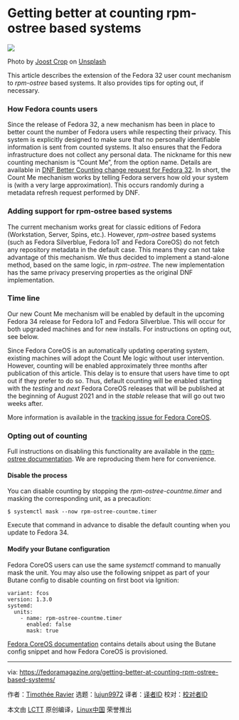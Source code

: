 [#]: subject: (Getting better at counting rpm-ostree based systems)
[#]: via: (https://fedoramagazine.org/getting-better-at-counting-rpm-ostree-based-systems/)
[#]: author: (Timothée Ravier https://fedoramagazine.org/author/siosm/)
[#]: collector: (lujun9972)
[#]: translator: ( )
[#]: reviewer: ( )
[#]: publisher: ( )
[#]: url: ( )

Getting better at counting rpm-ostree based systems
======

![][1]

Photo by [Joost Crop][2] on [Unsplash][3]

This article describes the extension of the Fedora 32 user count mechanism to _rpm-ostree_ based systems. It also provides tips for opting out, if necessary.

### How Fedora counts users

Since the release of Fedora 32, a new mechanism has been in place to better count the number of Fedora users while respecting their privacy. This system is explicitly designed to make sure that no personally identifiable information is sent from counted systems. It also ensures that the Fedora infrastructure does not collect any personal data. The nickname for this new counting mechanism is “Count Me”, from the option name. Details are available in [DNF Better Counting change request for Fedora 32][4]. In short, the Count Me mechanism works by telling Fedora servers how old your system is (with a very large approximation). This occurs randomly during a metadata refresh request performed by DNF.

### Adding support for rpm-ostree based systems

The current mechanism works great for classic editions of Fedora (Workstation, Server, Spins, etc.). However, _rpm-ostree_ based systems (such as Fedora Silverblue, Fedora IoT and Fedora CoreOS) do not fetch any repository metadata in the default case. This means they can not take advantage of this mechanism. We thus decided to implement a stand-alone method, based on the same logic, in _rpm-ostree_. The new implementation has the same privacy preserving properties as the original DNF implementation.

### Time line

Our new Count Me mechanism will be enabled by default in the upcoming Fedora 34 release for Fedora IoT and Fedora Silverblue. This will occur for both upgraded machines and for new installs. For instructions on opting out, see below.

Since Fedora CoreOS is an automatically updating operating system, existing machines will adopt the Count Me logic without user intervention. However, counting will be enabled approximately three months after publication of this article. This delay is to ensure that users have time to opt out if they prefer to do so. Thus, default counting will be enabled starting with the _testing_ and _next_ Fedora CoreOS releases that will be published at the beginning of August 2021 and in the _stable_ release that will go out two weeks after.

More information is available in the [tracking issue for Fedora CoreOS][5].

### Opting out of counting

Full instructions on disabling this functionality are available in the [rpm-ostree documentation][6]. We are reproducing them here for convenience.

#### Disable the process

You can disable counting by stopping the _rpm-ostree-countme.timer_ and masking the corresponding unit, as a precaution:

```
$ systemctl mask --now rpm-ostree-countme.timer
```

Execute that command in advance to disable the default counting when you update to Fedora 34.

#### Modify your Butane configuration

Fedora CoreOS users can use the same _systemctl_ command to manually mask the unit. You may also use the following snippet as part of your Butane config to disable counting on first boot via Ignition:

```
variant: fcos
version: 1.3.0
systemd:
  units:
    - name: rpm-ostree-countme.timer
      enabled: false
      mask: true
```

[Fedora CoreOS documentation][7] contains details about using the Butane config snippet and how Fedora CoreOS is provisioned.

--------------------------------------------------------------------------------

via: https://fedoramagazine.org/getting-better-at-counting-rpm-ostree-based-systems/

作者：[Timothée Ravier][a]
选题：[lujun9972][b]
译者：[译者ID](https://github.com/译者ID)
校对：[校对者ID](https://github.com/校对者ID)

本文由 [LCTT](https://github.com/LCTT/TranslateProject) 原创编译，[Linux中国](https://linux.cn/) 荣誉推出

[a]: https://fedoramagazine.org/author/siosm/
[b]: https://github.com/lujun9972
[1]: https://fedoramagazine.org/wp-content/uploads/2021/04/count_rpm_ostree-816x345.jpg
[2]: https://unsplash.com/@smallcamerabigpictures?utm_source=unsplash&utm_medium=referral&utm_content=creditCopyText
[3]: https://unsplash.com/s/photos/calculator?utm_source=unsplash&utm_medium=referral&utm_content=creditCopyText
[4]: https://fedoraproject.org/wiki/Changes/DNF_Better_Counting
[5]: https://github.com/coreos/fedora-coreos-tracker/issues/717
[6]: https://coreos.github.io/rpm-ostree/countme/
[7]: https://docs.fedoraproject.org/en-US/fedora-coreos/getting-started/
